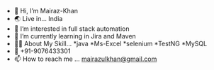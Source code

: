 - 👋 Hi, I’m Mairaz-Khan
- 🌏 Live in... India
- 👀 I’m interested in full stack automation
- 🌱 I’m currently learning in Jira and Maven
- 👩‍💻 About My Skill... *java *Ms-Excel *selenium *TestNG *MySQL
- 📱 +91-9076433301
- 📫 How to reach me ... mairazulkhan@gmail.com

<!---
Mairaz-Khan/Mairaz-Khan is a ✨ special ✨ repository because its `README.md` (this file) appears on your GitHub profile.
You can click the Preview link to take a look at your changes.
--->







